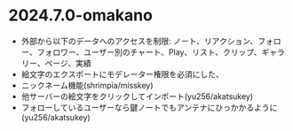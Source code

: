 # 2024.7.0-omakano
- 外部から以下のデータへのアクセスを制限: ノート、リアクション、フォロー、フォロワー、ユーザー別のチャート、Play、リスト、クリップ、ギャラリー、ページ、実績
- 絵文字のエクスポートにモデレーター権限を必須にした、
- ニックネーム機能(shrimpia/misskey)
- 他サーバーの絵文字をクリックしてインポート(yu256/akatsukey)
- フォローしているユーザーなら鍵ノートでもアンテナにひっかかるように(yu256/akatsukey)
